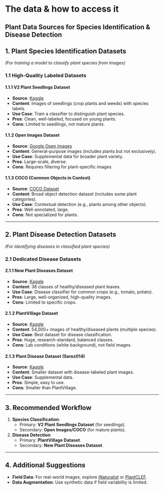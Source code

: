 # The data & how to access it

## Plant Data Sources for Species Identification & Disease Detection

## 1. Plant Species Identification Datasets  
*(For training a model to classify plant species from images)*  

### 1.1 High-Quality Labeled Datasets  

#### 1.1.1 V2 Plant Seedlings Dataset  
- **Source**: [Kaggle](https://www.kaggle.com/vbookshelf/v2-plant-seedlings-dataset)  
- **Content**: Images of seedlings (crop plants and weeds) with species labels.  
- **Use Case**: Train a classifier to distinguish plant species.  
- **Pros**: Clean, well-labeled, focused on young plants.  
- **Cons**: Limited to seedlings, not mature plants.  

#### 1.1.2 Open Images Dataset  
- **Source**: [Google Open Images](https://storage.googleapis.com/openimages/web/download.html)  
- **Content**: General-purpose images (includes plants but not exclusively).  
- **Use Case**: Supplemental data for broader plant variety.  
- **Pros**: Large-scale, diverse.  
- **Cons**: Requires filtering for plant-specific images.  

#### 1.1.3 COCO (Common Objects in Context)  
- **Source**: [COCO Dataset](https://cocodataset.org/#home)  
- **Content**: Broad object detection dataset (includes some plant categories).  
- **Use Case**: Contextual detection (e.g., plants among other objects).  
- **Pros**: Well-annotated, large.  
- **Cons**: Not specialized for plants.  

---

## 2. Plant Disease Detection Datasets  
*(For identifying diseases in classified plant species)*  

### 2.1 Dedicated Disease Datasets  

#### 2.1.1 New Plant Diseases Dataset  
- **Source**: [Kaggle](https://www.kaggle.com/vipoooool/new-plant-diseases-dataset)  
- **Content**: 38 classes of healthy/diseased plant leaves.  
- **Use Case**: Disease classifier for common crops (e.g., tomato, potato).  
- **Pros**: Large, well-organized, high-quality images.  
- **Cons**: Limited to specific crops.  

#### 2.1.2 PlantVillage Dataset  
- **Source**: [Kaggle](https://www.kaggle.com/abdallahalidev/plantvillage-dataset)  
- **Content**: 54,000+ images of healthy/diseased plants (multiple species).  
- **Use Case**: Best dataset for disease classification.  
- **Pros**: Huge, research-standard, balanced classes.  
- **Cons**: Lab conditions (white background), not field images.  

#### 2.1.3 Plant Disease Dataset (Saroz014)  
- **Source**: [Kaggle](https://www.kaggle.com/saroz014/plant-disease)  
- **Content**: Smaller dataset with disease-labeled plant images.  
- **Use Case**: Supplemental data.  
- **Pros**: Simple, easy to use.  
- **Cons**: Smaller than PlantVillage.  

---

## 3. Recommended Workflow  
1. **Species Classification**:  
   - Primary: **V2 Plant Seedlings Dataset** (for seedlings).  
   - Secondary: **Open Images/COCO** (for mature plants).  
2. **Disease Detection**:  
   - Primary: **PlantVillage Dataset**.  
   - Secondary: **New Plant Diseases Dataset**.  

---

## 4. Additional Suggestions  
- **Field Data**: For real-world images, explore [iNaturalist](https://www.inaturalist.org/) or [PlantCLEF](https://www.imageclef.org/PlantCLEF).  
- **Data Augmentation**: Use synthetic data if field variability is limited.  